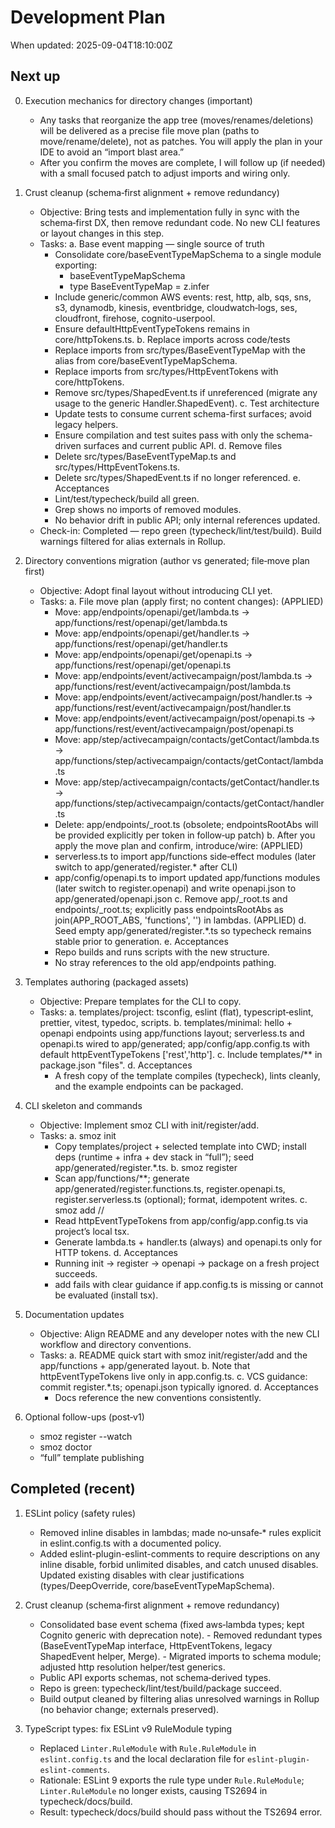 # Development Plan

When updated: 2025-09-04T18:10:00Z

## Next up

0. Execution mechanics for directory changes (important)
   - Any tasks that reorganize the app tree (moves/renames/deletions) will be delivered as a precise file move plan (paths to move/rename/delete), not as patches. You will apply the plan in your IDE to avoid an “import blast area.”
   - After you confirm the moves are complete, I will follow up (if needed) with a small focused patch to adjust imports and wiring only.

1. Crust cleanup (schema‑first alignment + remove redundancy)
   - Objective: Bring tests and implementation fully in sync with the schema‑first DX, then remove redundant code. No new CLI features or layout changes in this step.
   - Tasks:
     a. Base event mapping — single source of truth
     - Consolidate core/baseEventTypeMapSchema to a single module exporting:
       - baseEventTypeMapSchema
       - type BaseEventTypeMap = z.infer<typeof baseEventTypeMapSchema>
     - Include generic/common AWS events: rest, http, alb, sqs, sns, s3, dynamodb, kinesis, eventbridge, cloudwatch‑logs, ses, cloudfront, firehose, cognito-userpool.
     - Ensure defaultHttpEventTypeTokens remains in core/httpTokens.ts.
       b. Replace imports across code/tests
     - Replace imports from src/types/BaseEventTypeMap with the alias from core/baseEventTypeMapSchema.
     - Replace imports from src/types/HttpEventTokens with core/httpTokens.
     - Remove src/types/ShapedEvent.ts if unreferenced (migrate any usage to the generic Handler.ShapedEvent).
       c. Test architecture
     - Update tests to consume current schema-first surfaces; avoid legacy helpers.
     - Ensure compilation and test suites pass with only the schema-driven surfaces and current public API.
       d. Remove files
     - Delete src/types/BaseEventTypeMap.ts and src/types/HttpEventTokens.ts.
     - Delete src/types/ShapedEvent.ts if no longer referenced.
       e. Acceptances
     - Lint/test/typecheck/build all green.
     - Grep shows no imports of removed modules.
     - No behavior drift in public API; only internal references updated.
   - Check-in: Completed — repo green (typecheck/lint/test/build). Build warnings filtered for alias externals in Rollup.

2. Directory conventions migration (author vs generated; file‑move plan first)
   - Objective: Adopt final layout without introducing CLI yet.
   - Tasks:
     a. File move plan (apply first; no content changes): (APPLIED)
     - Move: app/endpoints/openapi/get/lambda.ts -> app/functions/rest/openapi/get/lambda.ts
     - Move: app/endpoints/openapi/get/handler.ts -> app/functions/rest/openapi/get/handler.ts
     - Move: app/endpoints/openapi/get/openapi.ts -> app/functions/rest/openapi/get/openapi.ts
     - Move: app/endpoints/event/activecampaign/post/lambda.ts -> app/functions/rest/event/activecampaign/post/lambda.ts
     - Move: app/endpoints/event/activecampaign/post/handler.ts -> app/functions/rest/event/activecampaign/post/handler.ts
     - Move: app/endpoints/event/activecampaign/post/openapi.ts -> app/functions/rest/event/activecampaign/post/openapi.ts
     - Move: app/step/activecampaign/contacts/getContact/lambda.ts -> app/functions/step/activecampaign/contacts/getContact/lambda.ts
     - Move: app/step/activecampaign/contacts/getContact/handler.ts -> app/functions/step/activecampaign/contacts/getContact/handler.ts
     - Delete: app/endpoints/\_root.ts (obsolete; endpointsRootAbs will be provided explicitly per token in follow‑up patch)
       b. After you apply the move plan and confirm, introduce/wire: (APPLIED)
     - serverless.ts to import app/functions side‑effect modules (later switch to app/generated/register.\* after CLI)
     - app/config/openapi.ts to import updated app/functions modules (later switch to register.openapi) and write openapi.json to app/generated/openapi.json
       c. Remove app/\_root.ts and endpoints/\_root.ts; explicitly pass endpointsRootAbs as join(APP_ROOT_ABS, 'functions', '<token>') in lambdas. (APPLIED)
       d. Seed empty app/generated/register.\*.ts so typecheck remains stable prior to generation.
       e. Acceptances
     - Repo builds and runs scripts with the new structure.
     - No stray references to the old app/endpoints pathing.

3. Templates authoring (packaged assets)
   - Objective: Prepare templates for the CLI to copy.
   - Tasks:
     a. templates/project: tsconfig, eslint (flat), typescript‑eslint, prettier, vitest, typedoc, scripts.
     b. templates/minimal: hello + openapi endpoints using app/functions layout; serverless.ts and openapi.ts wired to app/generated; app/config/app.config.ts with default httpEventTypeTokens ['rest','http'].
     c. Include templates/\*\* in package.json "files".
     d. Acceptances
     - A fresh copy of the template compiles (typecheck), lints cleanly, and the example endpoints can be packaged.

4. CLI skeleton and commands
   - Objective: Implement smoz CLI with init/register/add.
   - Tasks:
     a. smoz init
     - Copy templates/project + selected template into CWD; install deps (runtime + infra + dev stack in “full”); seed app/generated/register.\*.ts.
       b. smoz register
     - Scan app/functions/\*\*; generate app/generated/register.functions.ts, register.openapi.ts, register.serverless.ts (optional); format, idempotent writes.
       c. smoz add <eventType>/<segments>/<method>
     - Read httpEventTypeTokens from app/config/app.config.ts via project’s local tsx.
     - Generate lambda.ts + handler.ts (always) and openapi.ts only for HTTP tokens.
       d. Acceptances
     - Running init → register → openapi → package on a fresh project succeeds.
     - add fails with clear guidance if app.config.ts is missing or cannot be evaluated (install tsx).

5. Documentation updates
   - Objective: Align README and any developer notes with the new CLI workflow and directory conventions.
   - Tasks:
     a. README quick start with smoz init/register/add and the app/functions + app/generated layout.
     b. Note that httpEventTypeTokens live only in app.config.ts.
     c. VCS guidance: commit register.\*.ts; openapi.json typically ignored.
     d. Acceptances
     - Docs reference the new conventions consistently.

6. Optional follow-ups (post‑v1)
   - smoz register --watch
   - smoz doctor
   - “full” template publishing

## Completed (recent)

1. ESLint policy (safety rules)
   - Removed inline disables in lambdas; made no‑unsafe‑\* rules explicit in eslint.config.ts with a documented policy.
   - Added eslint-plugin-eslint-comments to require descriptions on any inline disable,
     forbid unlimited disables, and catch unused disables. Updated existing disables
     with clear justifications (types/DeepOverride, core/baseEventTypeMapSchema).

1. Crust cleanup (schema‑first alignment + remove redundancy)
   - Consolidated base event schema (fixed aws‑lambda types; kept Cognito generic with deprecation note). - Removed redundant types (BaseEventTypeMap interface, HttpEventTokens, legacy ShapedEvent helper, Merge). - Migrated imports to schema module; adjusted http resolution helper/test generics.
   - Public API exports schemas, not schema‑derived types.
   - Repo is green: typecheck/lint/test/build/package succeed.
   - Build output cleaned by filtering alias unresolved warnings in Rollup (no behavior change; externals preserved).

1. TypeScript types: fix ESLint v9 RuleModule typing
   - Replaced `Linter.RuleModule` with `Rule.RuleModule` in `eslint.config.ts` and
     the local declaration file for `eslint-plugin-eslint-comments`.
   - Rationale: ESLint 9 exports the rule type under `Rule.RuleModule`; `Linter.RuleModule`
     no longer exists, causing TS2694 in typecheck/docs/build.
   - Result: typecheck/docs/build should pass without the TS2694 error.
